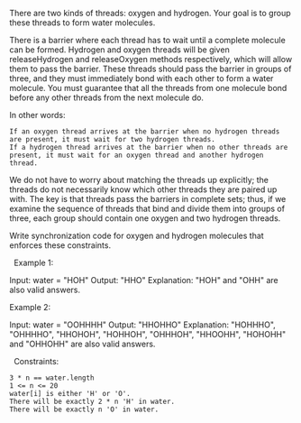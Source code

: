 There are two kinds of threads: oxygen and hydrogen. Your goal is to group these threads to form water molecules.

There is a barrier where each thread has to wait until a complete molecule can be formed. Hydrogen and oxygen threads will be given releaseHydrogen and releaseOxygen methods respectively, which will allow them to pass the barrier. These threads should pass the barrier in groups of three, and they must immediately bond with each other to form a water molecule. You must guarantee that all the threads from one molecule bond before any other threads from the next molecule do.

In other words:


	If an oxygen thread arrives at the barrier when no hydrogen threads are present, it must wait for two hydrogen threads.
	If a hydrogen thread arrives at the barrier when no other threads are present, it must wait for an oxygen thread and another hydrogen thread.


We do not have to worry about matching the threads up explicitly; the threads do not necessarily know which other threads they are paired up with. The key is that threads pass the barriers in complete sets; thus, if we examine the sequence of threads that bind and divide them into groups of three, each group should contain one oxygen and two hydrogen threads.

Write synchronization code for oxygen and hydrogen molecules that enforces these constraints.

 
Example 1:

Input: water = "HOH"
Output: "HHO"
Explanation: "HOH" and "OHH" are also valid answers.


Example 2:

Input: water = "OOHHHH"
Output: "HHOHHO"
Explanation: "HOHHHO", "OHHHHO", "HHOHOH", "HOHHOH", "OHHHOH", "HHOOHH", "HOHOHH" and "OHHOHH" are also valid answers.


 
Constraints:


	3 * n == water.length
	1 <= n <= 20
	water[i] is either 'H' or 'O'.
	There will be exactly 2 * n 'H' in water.
	There will be exactly n 'O' in water.

